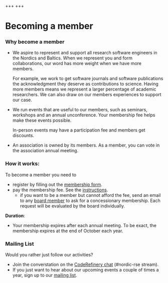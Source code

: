 +++
+++

# Becoming a member

### Why become a member

 - We aspire to represent and support all research software engineers in the
   Nordics and Baltics. When we represent you and form collaborations, our word
   has more weight when we have more members.

   For example, we work to get software journals and software publications the
   acknowledgment they deserve as contributions to science. Having more members
   means we represent a larger percentage of academic researchers. We can also
   draw on our members experiences to support our case.

 - We run events that are useful to our members, such as seminars, workshops
   and an annual unconference. Your membership fee helps make these events
   possible.

   In-person events may have a participation fee and members get discounts.

 - An association is owned by its members. As a member, you can vote in the association annual meeting.


### How it works:

To become a member you need to
 - register by filling out the [membership form](https://forms.gle/FXdTv2mtBn53gHxx9).
 - pay the membership fee. See the [instructions](/about/membership-fee).
   - if you want to be a member but cannot afford the fee, send an email to any [board member](/governance#Board) to ask for a concessionary membership. Each request will be evaluated by the board individually.

**Duration**:
 - Your membership expires after each annual meeting. To be exact,
   the membership expires at the end of October each year.




### Mailing List

Would you rather just follow our activities?
 - Join the converstation on the [CodeRefinery chat](https://coderefinery.zulipchat.com) (#nordic-rse stream).
 - If you just want to hear about our upcoming events a couple of times a year,
   sign up to our [mailing list](https://forms.gle/DYzJn14jQCknYjez7).


